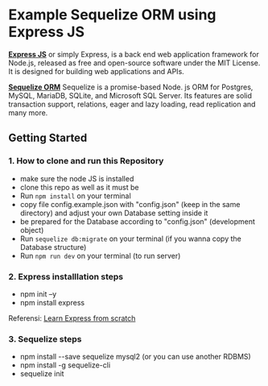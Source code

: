 # Example Sequelize ORM using Express JS

[**Express JS**](https://expressjs.com/)  or simply Express, is a back end web application framework for Node.js, released as free and open-source software under the MIT License. It is designed for building web applications and APIs.

[**Sequelize ORM**](https://sequelize.org/) Sequelize is a promise-based Node. js ORM for Postgres, MySQL, MariaDB, SQLite, and Microsoft SQL Server. Its features are solid transaction support, relations, eager and lazy loading, read replication and many more.

## Getting Started

### 1. How to clone and run this Repository

- make sure the node JS is installed
- clone this repo as well as it must be
- Run `npm install` on your terminal
- copy file config.example.json with "config.json" (keep in the same directory) and adjust your own Database setting inside it
- be prepared for the Database according to "config.json" (development object)
- Run `sequelize db:migrate` on your terminal (if you wanna copy the Database structure)
- Run `npm run dev` on your terminal (to run server)

### 2. Express installlation steps

- npm init –y
- npm install express

Referensi: [Learn Express from scratch](https://expressjs.com/en/starter/installing.html)

### 3. Sequelize steps

- npm install --save sequelize mysql2 (or you can use another RDBMS)
- npm install -g sequelize-cli
- sequelize init
